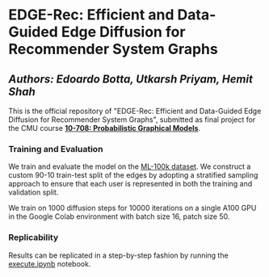 # EDGE-Rec: Efficient and Data-Guided Edge Diffusion for Recommender System Graphs 
## *Authors: Edoardo Botta, Utkarsh Priyam, Hemit Shah*

This is the official repository of "EDGE-Rec: Efficient and Data-Guided Edge Diffusion for Recommender System Graphs", submitted as final project for the CMU course **[10-708: Probabilistic Graphical Models](https://andrejristeski.github.io/10708S24/)**.

### Training and Evaluation
We train and evaluate the model on the [ML-100k dataset](https://grouplens.org/datasets/movielens/100k/). We construct a custom 90-10 train-test split of the edges by adopting a stratified sampling approach to ensure that each user is represented in both the training and validation split.

We train on 1000 diffusion steps for 10000 iterations on a single A100 GPU in the Google Colab environment with batch size 16, patch size 50. 

### Replicability
Results can be replicated in a step-by-step fashion by running the [execute.ipynb](./execute.ipynb) notebook.
